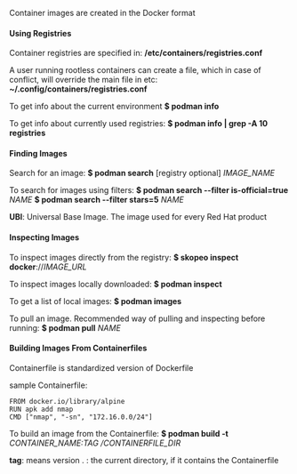 
Container images are created in the Docker format

#### Using Registries

Container registries are specified in:
**/etc/containers/registries.conf**

A user running rootless containers can create a file, which in case of conflict, will override the main file in etc:
**~/.config/containers/registries.conf**

To get info about the current environment
**$ podman info**

To get info about currently used registries:
**$ podman info | grep -A 10 registries**

#### Finding Images

Search for an image:
**$ podman search** [registry optional] *IMAGE_NAME*

To search for images using filters:
**$ podman search --filter is-official=true** *NAME*
**$ podman search --filter stars=5** *NAME*

**UBI**: Universal Base Image. The image used for every Red Hat product

#### Inspecting Images

To inspect images directly from the registry:
**$ skopeo inspect docker**://*IMAGE_URL*

To inspect images locally downloaded:
**$ podman inspect**

To get a list of local images:
**$ podman images**

To pull an image. Recommended way of pulling and inspecting before running:
**$ podman pull** *NAME*

#### Building Images From Containerfiles

Containerfile is standardized version of Dockerfile

sample Containerfile:
```
FROM docker.io/library/alpine
RUN apk add nmap
CMD ["nmap", "-sn", "172.16.0.0/24"]
```

To build an image from the Containerfile:
**$ podman build -t** *CONTAINER_NAME:TAG /CONTAINERFILE_DIR*

**tag**: means version
. : the current directory, if it contains the Containerfile
